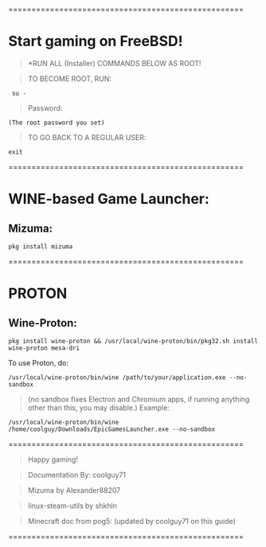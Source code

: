 ===================================================

# Start gaming on FreeBSD!

> *RUN ALL (Installer) COMMANDS BELOW AS ROOT!

> TO BECOME ROOT, RUN: 

```
 su -
```
> Password:

```
(The root password you set)
```

> TO GO BACK TO A REGULAR USER:

```
exit
```

===================================================
# WINE-based Game Launcher:

## Mizuma:

```
pkg install mizuma
```
===================================================
# PROTON

## Wine-Proton:

```
pkg install wine-proton && /usr/local/wine-proton/bin/pkg32.sh install wine-proton mesa-dri
```
To use Proton, do:

```
/usr/local/wine-proton/bin/wine /path/to/your/application.exe --no-sandbox
```
> (no sandbox fixes Electron and Chromium apps, if running anything other than this, you may disable.)
Example:

```
/usr/local/wine-proton/bin/wine /home/coolguy/Downloads/EpicGamesLauncher.exe --no-sandbox
```

===================================================
> Happy gaming!

> Documentation By: coolguy71

> Mizuma by Alexander88207

> linux-steam-utils by shkhln

> Minecraft doc from pog5: (updated by coolguy71 on this guide)

===================================================
